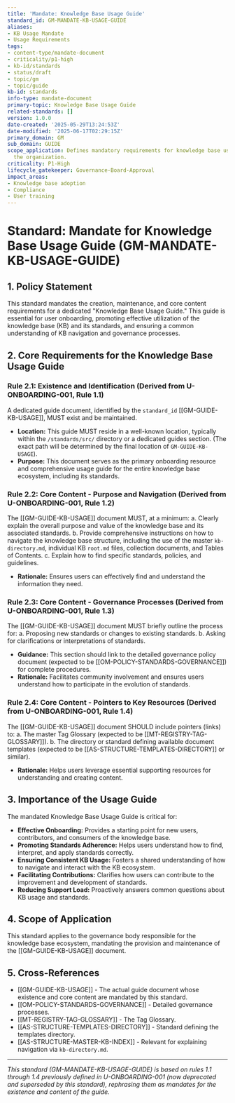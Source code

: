 ```yaml
---
title: 'Mandate: Knowledge Base Usage Guide'
standard_id: GM-MANDATE-KB-USAGE-GUIDE
aliases:
- KB Usage Mandate
- Usage Requirements
tags:
- content-type/mandate-document
- criticality/p1-high
- kb-id/standards
- status/draft
- topic/gm
- topic/guide
kb-id: standards
info-type: mandate-document
primary-topic: Knowledge Base Usage Guide
related-standards: []
version: 1.0.0
date-created: '2025-05-29T13:24:53Z'
date-modified: '2025-06-17T02:29:15Z'
primary_domain: GM
sub_domain: GUIDE
scope_application: Defines mandatory requirements for knowledge base usage across
  the organization.
criticality: P1-High
lifecycle_gatekeeper: Governance-Board-Approval
impact_areas:
- Knowledge base adoption
- Compliance
- User training
---
```

# Standard: Mandate for Knowledge Base Usage Guide (GM-MANDATE-KB-USAGE-GUIDE)

## 1. Policy Statement

This standard mandates the creation, maintenance, and core content requirements for a dedicated "Knowledge Base Usage Guide." This guide is essential for user onboarding, promoting effective utilization of the knowledge base (KB) and its standards, and ensuring a common understanding of KB navigation and governance processes.

## 2. Core Requirements for the Knowledge Base Usage Guide

### Rule 2.1: Existence and Identification (Derived from U-ONBOARDING-001, Rule 1.1)
A dedicated guide document, identified by the `standard_id` [[GM-GUIDE-KB-USAGE]], MUST exist and be maintained.
*   **Location:** This guide MUST reside in a well-known location, typically within the `/standards/src/` directory or a dedicated guides section. (The exact path will be determined by the final location of `GM-GUIDE-KB-USAGE`).
*   **Purpose:** This document serves as the primary onboarding resource and comprehensive usage guide for the entire knowledge base ecosystem, including its standards.

### Rule 2.2: Core Content - Purpose and Navigation (Derived from U-ONBOARDING-001, Rule 1.2)
The [[GM-GUIDE-KB-USAGE]] document MUST, at a minimum:
    a.  Clearly explain the overall purpose and value of the knowledge base and its associated standards.
    b.  Provide comprehensive instructions on how to navigate the knowledge base structure, including the use of the master `kb-directory.md`, individual KB `root.md` files, collection documents, and Tables of Contents.
    c.  Explain how to find specific standards, policies, and guidelines.
*   **Rationale:** Ensures users can effectively find and understand the information they need.

### Rule 2.3: Core Content - Governance Processes (Derived from U-ONBOARDING-001, Rule 1.3)
The [[GM-GUIDE-KB-USAGE]] document MUST briefly outline the process for:
    a.  Proposing new standards or changes to existing standards.
    b.  Asking for clarifications or interpretations of standards.
*   **Guidance:** This section should link to the detailed governance policy document (expected to be [[OM-POLICY-STANDARDS-GOVERNANCE]]) for complete procedures.
*   **Rationale:** Facilitates community involvement and ensures users understand how to participate in the evolution of standards.

### Rule 2.4: Core Content - Pointers to Key Resources (Derived from U-ONBOARDING-001, Rule 1.4)
The [[GM-GUIDE-KB-USAGE]] document SHOULD include pointers (links) to:
    a.  The master Tag Glossary (expected to be [[MT-REGISTRY-TAG-GLOSSARY]]).
    b.  The directory or standard defining available document templates (expected to be [[AS-STRUCTURE-TEMPLATES-DIRECTORY]] or similar).
*   **Rationale:** Helps users leverage essential supporting resources for understanding and creating content.

## 3. Importance of the Usage Guide

The mandated Knowledge Base Usage Guide is critical for:

*   **Effective Onboarding:** Provides a starting point for new users, contributors, and consumers of the knowledge base.
*   **Promoting Standards Adherence:** Helps users understand how to find, interpret, and apply standards correctly.
*   **Ensuring Consistent KB Usage:** Fosters a shared understanding of how to navigate and interact with the KB ecosystem.
*   **Facilitating Contributions:** Clarifies how users can contribute to the improvement and development of standards.
*   **Reducing Support Load:** Proactively answers common questions about KB usage and standards.

## 4. Scope of Application

This standard applies to the governance body responsible for the knowledge base ecosystem, mandating the provision and maintenance of the [[GM-GUIDE-KB-USAGE]] document.

## 5. Cross-References
- [[GM-GUIDE-KB-USAGE]] - The actual guide document whose existence and core content are mandated by this standard.
- [[OM-POLICY-STANDARDS-GOVERNANCE]] - Detailed governance processes.
- [[MT-REGISTRY-TAG-GLOSSARY]] - The Tag Glossary.
- [[AS-STRUCTURE-TEMPLATES-DIRECTORY]] - Standard defining the templates directory.
- [[AS-STRUCTURE-MASTER-KB-INDEX]] - Relevant for explaining navigation via `kb-directory.md`.

---
*This standard (GM-MANDATE-KB-USAGE-GUIDE) is based on rules 1.1 through 1.4 previously defined in U-ONBOARDING-001 (now deprecated and superseded by this standard), rephrasing them as mandates for the existence and content of the guide.*
